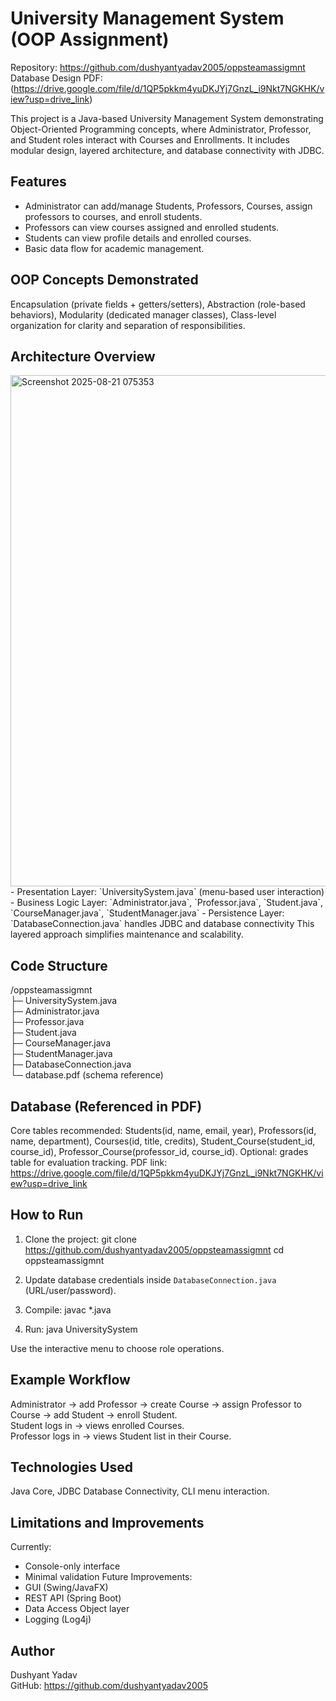 # University Management System (OOP Assignment)

Repository: https://github.com/dushyantyadav2005/oppsteamassigmnt  
Database Design PDF: (https://drive.google.com/file/d/1QP5pkkm4yuDKJYj7GnzL_i9Nkt7NGKHK/view?usp=drive_link)

This project is a Java-based University Management System demonstrating Object-Oriented Programming concepts, where Administrator, Professor, and Student roles interact with Courses and Enrollments. It includes modular design, layered architecture, and database connectivity with JDBC.

## Features
- Administrator can add/manage Students, Professors, Courses, assign professors to courses, and enroll students.
- Professors can view courses assigned and enrolled students.
- Students can view profile details and enrolled courses.
- Basic data flow for academic management.

## OOP Concepts Demonstrated
Encapsulation (private fields + getters/setters), Abstraction (role-based behaviors), Modularity (dedicated manager classes), Class-level organization for clarity and separation of responsibilities.

## Architecture Overview
<img width="1395" height="818" alt="Screenshot 2025-08-21 075353" src="https://github.com/user-attachments/assets/911a93ec-5d2f-418e-948e-d2d0909e2bb6" />
- Presentation Layer: `UniversitySystem.java` (menu-based user interaction)
- Business Logic Layer: `Administrator.java`, `Professor.java`, `Student.java`, `CourseManager.java`, `StudentManager.java`
- Persistence Layer: `DatabaseConnection.java` handles JDBC and database connectivity
This layered approach simplifies maintenance and scalability.

## Code Structure
/oppsteamassigmnt  
├─ UniversitySystem.java  
├─ Administrator.java  
├─ Professor.java  
├─ Student.java  
├─ CourseManager.java  
├─ StudentManager.java  
├─ DatabaseConnection.java  
└─ database.pdf (schema reference)

## Database (Referenced in PDF)
Core tables recommended:
Students(id, name, email, year), Professors(id, name, department), Courses(id, title, credits), Student_Course(student_id, course_id), Professor_Course(professor_id, course_id). Optional: grades table for evaluation tracking.
PDF link: https://drive.google.com/file/d/1QP5pkkm4yuDKJYj7GnzL_i9Nkt7NGKHK/view?usp=drive_link

## How to Run
1. Clone the project:
git clone https://github.com/dushyantyadav2005/oppsteamassigmnt
cd oppsteamassigmnt

2. Update database credentials inside `DatabaseConnection.java` (URL/user/password).

3. Compile:
javac *.java

4. Run:
java UniversitySystem

Use the interactive menu to choose role operations.

## Example Workflow
Administrator → add Professor → create Course → assign Professor to Course → add Student → enroll Student.  
Student logs in → views enrolled Courses.  
Professor logs in → views Student list in their Course.

## Technologies Used
Java Core, JDBC Database Connectivity, CLI menu interaction.

## Limitations and Improvements
Currently:
- Console-only interface
- Minimal validation
Future Improvements:
- GUI (Swing/JavaFX)
- REST API (Spring Boot)
- Data Access Object layer
- Logging (Log4j)


## Author
Dushyant Yadav  
GitHub: https://github.com/dushyantyadav2005
